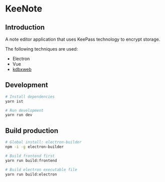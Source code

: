 # KeeNote

## Introduction

A note editor application that uses KeePass technology to encrypt storage.

The following techniques are used:

- Electron
- Vue
- [kdbxweb](https://github.com/keeweb/kdbxweb)

## Development

```sh
# Install dependencies
yarn ist

# Run development
yarn run dev
```

## Build production

```sh
# Global install: electron-builder
npm -i -g electron-builder

# Build frontend first
yarn run build:frontend

# Build electron executable file
yarn run build:electron
```
